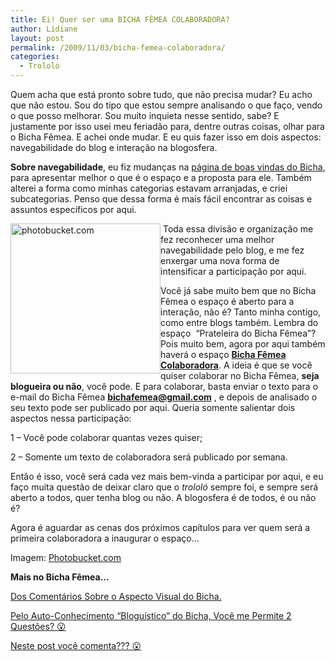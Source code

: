 ```yaml
---
title: Ei! Quer ser uma BICHA FÊMEA COLABORADORA?
author: Lidiane
layout: post
permalink: /2009/11/03/bicha-femea-colaboradora/
categories:
  - Trololó
---
```

Quem acha que está pronto sobre tudo, que não precisa mudar? Eu acho que não estou. Sou do tipo que estou sempre analisando o que faço, vendo o que posso melhorar. Sou muito inquieta nesse sentido, sabe? E justamente por isso usei meu feriadão para, dentre outras coisas, olhar para o Bicha Fêmea. E achei onde mudar. E eu quis fazer isso em dois aspectos: navegabilidade do blog e interação na blogosfera.

**Sobre navegabilidade**, eu fiz mudanças na [página de boas vindas do Bicha](http://www.trololodemulher.com.br/about/), para apresentar melhor o que é o espaço e a proposta para ele. Também alterei a forma como minhas categorias estavam arranjadas, e criei subcategorias. Penso que dessa forma é mais fácil encontrar as coisas e assuntos específicos por aqui.

[<img style="display: inline; margin-left: 0; margin-right: 0; border-width: 0;" title="photobucket.com" src="https://www.trololodemulher.com.br/2009/11/photobucket-com_thumb.png" border="0" alt="photobucket.com" width="240" height="240" align="left" />](https://www.trololodemulher.com.br/2009/11/photobucket-com.png) Toda essa divisão e organização me fez reconhecer uma melhor navegabilidade pelo blog, e me fez enxergar uma nova forma de intensificar a participação por aqui. 

Você já sabe muito bem que no Bicha Fêmea o espaço é aberto para a interação, não é? Tanto minha contigo, como entre blogs também. Lembra do espaço  &#8220;Prateleira do Bicha Fêmea&#8221;? Pois muito bem, agora por aqui também haverá o espaço **<a href="http://www.trololodemulher.com.br/colabore/" target="_self">Bicha Fêmea Colaboradora</a>**. A ideia é que se você quiser colaborar no Bicha Fêmea, **seja blogueira ou não**, você pode. E para colaborar, basta enviar o texto para o e-mail do Bicha Fêmea **<bichafemea@gmail.com>** , e depois de analisado o seu texto pode ser publicado por aqui. Queria somente salientar dois aspectos nessa participação:

1 – Você pode colaborar quantas vezes quiser;

2 – Somente um texto de colaboradora será publicado por semana.

Então é isso, você será cada vez mais bem-vinda a participar por aqui, e eu faço muita questão de deixar claro que o _trololó_ sempre foi, e sempre será aberto a todos, quer tenha blog ou não. A blogosfera é de todos, é ou não é?

Agora é aguardar as cenas dos próximos capítulos para ver quem será a primeira colaboradora a inaugurar o espaço…

Imagem: [Photobucket.com](http://photobucket.com/)

**Mais no Bicha Fêmea…**

[Dos Comentários Sobre o Aspecto Visual do Bicha.](http://www.trololodemulher.com.br/2009/08/17/dos-comentrios-sobre-o-aspecto-visual-do-bicha/)

[Pelo Auto-Conhecimento “Bloguístico” do Bicha, Você me Permite 2 Questões? 😮](http://www.trololodemulher.com.br/2009/07/09/pelo-auto-conhecimento-blogustico-do-bicha-voc-me-permite-2-questes-o/)

[Neste post você comenta??? 😮](http://www.trololodemulher.com.br/2009/05/19/neste-post-voc-comenta-o/)